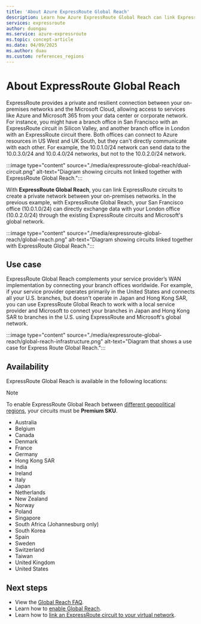 ```yaml
---
title: 'About Azure ExpressRoute Global Reach'
description: Learn how Azure ExpressRoute Global Reach can link ExpressRoute circuits together to make a private network between your on-premises networks.
services: expressroute
author: duongau
ms.service: azure-expressroute
ms.topic: concept-article
ms.date: 04/09/2025
ms.author: duau
ms.custom: references_regions
---
```


# About ExpressRoute Global Reach

ExpressRoute provides a private and resilient connection between your on-premises networks and the Microsoft Cloud, allowing access to services like Azure and Microsoft 365 from your data center or corporate network. For instance, you might have a branch office in San Francisco with an ExpressRoute circuit in Silicon Valley, and another branch office in London with an ExpressRoute circuit there. Both offices can connect to Azure resources in US West and UK South, but they can't directly communicate with each other. For example, the 10.0.1.0/24 network can send data to the 10.0.3.0/24 and 10.0.4.0/24 networks, but not to the 10.0.2.0/24 network.

:::image type="content" source="./media/expressroute-global-reach/dual-circuit.png" alt-text="Diagram showing circuits not linked together with ExpressRoute Global Reach.":::

With **ExpressRoute Global Reach**, you can link ExpressRoute circuits to create a private network between your on-premises networks. In the previous example, with ExpressRoute Global Reach, your San Francisco office (10.0.1.0/24) can directly exchange data with your London office (10.0.2.0/24) through the existing ExpressRoute circuits and Microsoft's global network.

:::image type="content" source="./media/expressroute-global-reach/global-reach.png" alt-text="Diagram showing circuits linked together with ExpressRoute Global Reach.":::

## Use case

ExpressRoute Global Reach complements your service provider’s WAN implementation by connecting your branch offices worldwide. For example, if your service provider operates primarily in the United States and connects all your U.S. branches, but doesn't operate in Japan and Hong Kong SAR, you can use ExpressRoute Global Reach to work with a local service provider and Microsoft to connect your branches in Japan and Hong Kong SAR to branches in the U.S. using ExpressRoute and Microsoft's global network.

:::image type="content" source="./media/expressroute-global-reach/global-reach-infrastructure.png" alt-text="Diagram that shows a use case for Express Route Global Reach.":::

## Availability

ExpressRoute Global Reach is available in the following locations:

> [!NOTE]
> To enable ExpressRoute Global Reach between [different geopolitical regions](expressroute-locations-providers.md#locations), your circuits must be **Premium SKU**.

- Australia
- Belgium
- Canada
- Denmark
- France
- Germany
- Hong Kong SAR
- India
- Ireland
- Italy
- Japan
- Netherlands
- New Zealand
- Norway
- Poland
- Singapore
- South Africa (Johannesburg only)
- South Korea
- Spain
- Sweden
- Switzerland
- Taiwan
- United Kingdom
- United States

## Next steps

- View the [Global Reach FAQ](expressroute-faqs.md#globalreach).
- Learn how to [enable Global Reach](expressroute-howto-set-global-reach.md).
- Learn how to [link an ExpressRoute circuit to your virtual network](expressroute-howto-linkvnet-arm.md).
